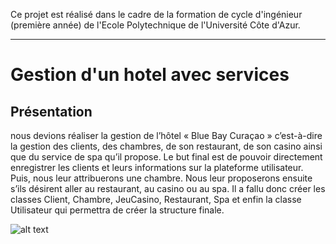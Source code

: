 Ce projet est réalisé dans le cadre de la formation de cycle d'ingénieur (première année) de l'Ecole Polytechnique de l'Université Côte d'Azur.
***
# Gestion d'un hotel avec services

## Présentation
nous devions réaliser la gestion de l’hôtel « Blue Bay Curaçao » c’est-à-dire la gestion des clients, des chambres, de son restaurant, de son casino ainsi que du service de spa qu’il propose. Le but final est de pouvoir directement enregistrer les clients et leurs informations sur la plateforme utilisateur. Puis, nous leur attribuerons une chambre. Nous leur proposerons ensuite s’ils désirent aller au restaurant, au casino ou au spa. Il a fallu donc créer les classes Client, Chambre, JeuCasino, Restaurant, Spa et enfin la classe Utilisateur qui permettra de créer la structure finale.

![alt text](https://github.com/JulienChoukroun/PythonMAM3S5/blob/master/Documentation/algo.png "Algorithme")
